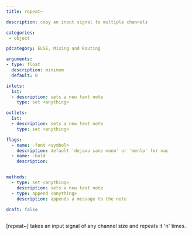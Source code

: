 ```yaml
---
title: repeat~

description: copy an input signal to multiple channels

categories:
 - object

pdcategory: ELSE, Mixing and Routing

arguments:
- type: float
  description: minimum
  default: 0

inlets:
  1st:
  - description: sets a new text note
    type: set <anything>

outlets:
  1st:
  - description: sets a new text note
    type: set <anything>

flags:
  - name: -font <symbol>
    description: default 'dejavu sans mono' or 'menlo' for mac
  - name: -bold
    description:


methods:
  - type: set <anything>
    description: sets a new text note
  - type: append <anything>
    description: appends a message to the note

draft: false
---
```


[repeat~] takes an input signal of any channel size and repeats it 'n' times.
